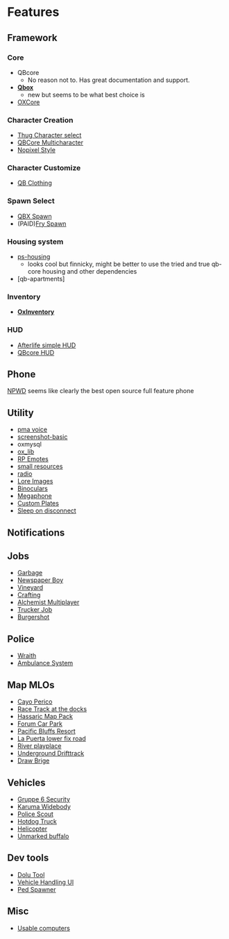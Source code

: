 # Features

## Framework

### Core

- QBcore
  - No reason not to. Has great documentation and support.
- **[Qbox](https://github.com/Qbox-project/qbx_core)**
  - new but seems to be what best choice is
- [OXCore](https://github.com/overe-+xtended/ox_core)

### Character Creation

- [Thug Character select](https://forum.cfx.re/t/free-modern-multicharacter-n-multicharacter/5305796)
- [QBCore Multicharacter](https://docs.qbcore.org/qbcore-documentation/qbcore-resources/qb-multicharacter)
- [Nopixel Style](https://github.com/P4ScriptsFivem/pappu-multicharacter)

### Character Customize

- [QB Clothing](https://github.com/qbcore-framework/qb-clothing)

### Spawn Select

- [QBX Spawn](https://github.com/Qbox-Project/qbx_spawn)
- (PAID)[Fry Spawn](https://forum.cfx.re/t/paid-advanced-spawn-selector-qb-qbx-custom/5187639?page=2)

### Housing system

- [ps-housing](https://github.com/Project-Sloth/ps-housing)
  - looks cool but finnicky, might be  better to use the tried and true qb-core housing and other dependencies
- [qb-apartments]

### Inventory

- **[OxInventory](https://forum.cfx.re/t/free-ox-inventory-slot-based-inventory-with-metadata/4797345)**

### HUD

- [Afterlife simple HUD](https://forum.cfx.re/t/free-afterlife-hud/5276624)
- [QBcore HUD](https://docs.qbcore.org/qbcore-documentation/qbcore-resources/qb-hud)

## Phone

[NPWD](https://projecterror.dev/docs/)
seems like clearly the best open source full feature phone

## Utility

- [pma voice](https://github.com/AvarianKnight/pma-voice)
- [screenshot-basic](https://github.com/project-error/screenshot-basic)
- oxmysql
- [ox_lib](https://github.com/overextended/ox_lib)
- [RP Emotes](https://forum.cfx.re/t/free-rpemotes-reborn-a-standalone-emote-system-for-fivem/5219460)
- [small resources](https://github.com/Qbox-Project/qbx_smallresources)
- [radio](https://forum.cfx.re/t/free-basic-radio-system-stg-qb-esx-qbox/5302414)
- [Lore Images](https://forum.cfx.re/t/free-1300-fivem-lore-friendly-optimized-inventory-images/5220858)
- [Binoculars](https://forum.cfx.re/t/free-binoculars-system-esx-qb-core-qbx-custom/5298553)
- [Megaphone](https://forum.cfx.re/t/free-megaphone-script/5049366)
- [Custom Plates](https://forum.cfx.re/t/free-qb-qbx-esx-mrnewbscustomplate-customizable-plate-changer/5213759)
- [Sleep on disconnect](https://forum.cfx.re/t/free-sleep-on-disconnect-qbcore/5307671)

## Notifications

## Jobs

- [Garbage](https://forum.cfx.re/t/free-qbox-garbage-job/5306286)
- [Newspaper Boy](https://forum.cfx.re/t/free-esx-qb-nd-randolio-newspaper-delivery/5217208)
- [Vineyard](https://forum.cfx.re/t/free-esx-qb-qbx-advanced-vineyard/5280620)
- [Crafting](https://forum.cfx.re/t/free-advanced-crafting-system-esx-qbcore-qbox/5303991)
- [Alchemist Multiplayer](https://forum.cfx.re/t/multiplayer-herbal-alchemist-job/5286533)
- [Trucker Job](https://forum.cfx.re/t/savana-trucker-job-qb-esx-qbox/5298546)
- [Burgershot](https://forum.cfx.re/t/free-esx-qb-ox-tj-advanced-burgershot-job/5302746)

## Police

- [Wraith](https://forum.cfx.re/t/release-wraith-ars-2x-police-radar-and-plate-reader-v1-3-1/1058277)
- [Ambulance System](https://forum.cfx.re/t/free-advanced-ambulance-system-nd-ox-qbx/5302795/8)

## Map MLOs

- [Cayo Perico](https://forum.cfx.re/t/the-cayo-perico-island-available-for-fivem/1897446)
- [Race Track at the docks](https://forum.cfx.re/t/free-map-race-track-at-the-port-of-los-santos/5303303)
- [Hassaric Map Pack](https://forum.cfx.re/t/mlo-all-hassaric-s-maps-for-free/4776406)
- [Forum Car Park](https://forum.cfx.re/t/free-forum-drive-car-park-thug-car-park/5301866)
- [Pacific Bluffs Resort](https://forum.cfx.re/t/map-free-pacific-bluffs-island-resort/5226856)
- [La Puerta lower fix road](https://forum.cfx.re/t/free-fix-road/5284322)
- [River playplace](https://forum.cfx.re/t/map-free-los-santos-river-recreation-area/5218260)
- [Underground Drifttrack](https://forum.cfx.re/t/free-mlo-car-meet-parking-lot-interior/4126159?page=2)
- [Draw Brige](https://forum.cfx.re/t/map-script-functional-lift-bridges-at-port/5307670)

## Vehicles

- [Gruppe 6 Security](https://forum.cfx.re/t/release-the-security-pack/5301860)
- [Karuma Widebody](https://forum.cfx.re/t/free-kuruma-widebody/5302420)
- [Police Scout](https://forum.cfx.re/t/free-lore-friendly-police-scout-2020-callsign-system/5295098)
- [Hotdog Truck](https://forum.cfx.re/t/standalone-free-jakes-hotdog-van/5222792)
- [Helicopter](https://forum.cfx.re/t/free-police-helicopter-supervolito/5219443)
- [Unmarked buffalo](https://forum.cfx.re/t/free-unmarked-buffalo-4-police-vehicle/5198223)

## Dev tools

- [Dolu Tool](https://forum.cfx.re/t/dolu-tool-mlo-debugging-object-spawner-more/5000677)
- [Vehicle Handling UI](https://forum.cfx.re/t/free-fivem-vehicle-handling-editor/5307285)
- [Ped Spawner](https://forum.cfx.re/t/free-standalone-ped-spawner-w-ui-v2-0-0/5295982)

## Misc

- [Usable computers](https://forum.cfx.re/t/free-computers-usable-computers-with-attention-to-detail/5224167)
